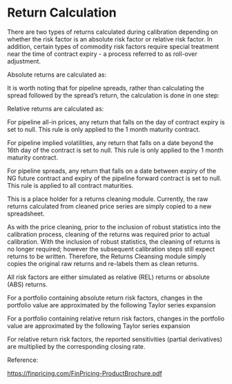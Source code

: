 # Return Calculation

There are two types of returns calculated during calibration depending on whether the risk factor is an absolute risk factor or relative risk factor.  In addition, certain types of commodity risk factors require special treatment near the time of contract expiry - a process referred to as roll-over adjustment.  

Absolute returns are calculated as:

 

It is worth noting that for pipeline spreads, rather than calculating the spread followed by the spread’s return, the calculation is done in one step:

 

Relative returns are calculated as:

 

For pipeline all-in prices, any return that falls on the day of contract expiry is set to null.  This rule is only applied to the 1 month maturity contract.

For pipeline implied volatilities, any return that falls on a date beyond the 16th day of the contract is set to null.  This rule is only applied to the 1 month maturity contract.

For pipeline spreads, any return that falls on a date between expiry of the NG future contract and expiry of the pipeline forward contract is set to null.  This rule is applied to all contract maturities.

This is a place holder for a returns cleaning module.  Currently, the raw returns calculated from cleaned price series are simply copied to a new spreadsheet.

As with the price cleaning, prior to the inclusion of robust statistics into the calibration process, cleaning of the returns was required prior to actual calibration. With the inclusion of robust statistics, the cleaning of returns is no longer required; however the subsequent calibration steps still expect returns to be written. Therefore, the Returns Cleansing module simply copies the original raw returns and re-labels them as clean returns.

All risk factors are either simulated as relative (REL) returns or absolute (ABS) returns.  

For a portfolio containing absolute return risk factors, changes in the portfolio value are approximated by the following Taylor series expansion

 

For a portfolio containing relative return risk factors, changes in the portfolio value are approximated by the following Taylor series expansion

 

For relative return risk factors, the reported sensitivities (partial derivatives) are multiplied by the corresponding closing rate. 

Reference:

https://finpricing.com/FinPricing-ProductBrochure.pdf


